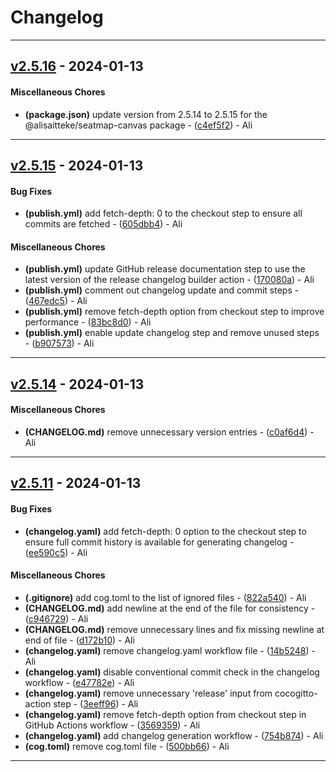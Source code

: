 # Changelog

- - -
## [v2.5.16](https://github.com/alisaitteke/seatmap-canvas/compare/v2.5.15..v2.5.16) - 2024-01-13
#### Miscellaneous Chores
- **(package.json)** update version from 2.5.14 to 2.5.15 for the @alisaitteke/seatmap-canvas package - ([c4ef5f2](https://github.com/alisaitteke/seatmap-canvas/commit/c4ef5f26ddb7e0f7ddb0908bcb2ffe5bf82d9823)) - Ali

- - -

## [v2.5.15](https://github.com/alisaitteke/seatmap-canvas/compare/v2.5.14..v2.5.15) - 2024-01-13
#### Bug Fixes
- **(publish.yml)** add fetch-depth: 0 to the checkout step to ensure all commits are fetched - ([605dbb4](https://github.com/alisaitteke/seatmap-canvas/commit/605dbb4d6bb1385e1fce67f5f996104c736376e3)) - Ali
#### Miscellaneous Chores
- **(publish.yml)** update GitHub release documentation step to use the latest version of the release changelog builder action - ([170080a](https://github.com/alisaitteke/seatmap-canvas/commit/170080a8d5a01f327686b8cb71fa77420feedc0f)) - Ali
- **(publish.yml)** comment out changelog update and commit steps - ([467edc5](https://github.com/alisaitteke/seatmap-canvas/commit/467edc5d0dc5a00c354093cd886b80a2ca3553b6)) - Ali
- **(publish.yml)** remove fetch-depth option from checkout step to improve performance - ([83bc8d0](https://github.com/alisaitteke/seatmap-canvas/commit/83bc8d01b0e0f1b860ca88e251bfc7480e35693c)) - Ali
- **(publish.yml)** enable update changelog step and remove unused steps - ([b907573](https://github.com/alisaitteke/seatmap-canvas/commit/b9075734dd0332c718dff95f27282268468a49a3)) - Ali

- - -

## [v2.5.14](https://github.com/alisaitteke/seatmap-canvas/compare/v2.5.13..v2.5.14) - 2024-01-13
#### Miscellaneous Chores
- **(CHANGELOG.md)** remove unnecessary version entries - ([c0af6d4](https://github.com/alisaitteke/seatmap-canvas/commit/c0af6d4566853daa562c1a9aa346602890a1ea20)) - Ali

- - -


## [v2.5.11](https://github.com/alisaitteke/seatmap-canvas/compare/v2.5.10..v2.5.11) - 2024-01-13
#### Bug Fixes
- **(changelog.yaml)** add fetch-depth: 0 option to the checkout step to ensure full commit history is available for generating changelog - ([ee590c5](https://github.com/alisaitteke/seatmap-canvas/commit/ee590c5c201af6c175e4b8eff642d4a2339afd55)) - Ali
#### Miscellaneous Chores
- **(.gitignore)** add cog.toml to the list of ignored files - ([822a540](https://github.com/alisaitteke/seatmap-canvas/commit/822a5402dc662fb670e4f3e885dc81f486054c90)) - Ali
- **(CHANGELOG.md)** add newline at the end of the file for consistency - ([c946729](https://github.com/alisaitteke/seatmap-canvas/commit/c94672918e05e5d70ef0ea5a6bf9c6f017133a72)) - Ali
- **(CHANGELOG.md)** remove unnecessary lines and fix missing newline at end of file - ([d172b10](https://github.com/alisaitteke/seatmap-canvas/commit/d172b10c1de3973f3890d2a6b14252ee5b91c404)) - Ali
- **(changelog.yaml)** remove changelog.yaml workflow file - ([14b5248](https://github.com/alisaitteke/seatmap-canvas/commit/14b524838975bd61a3b3a216821fb73fc1e15c5d)) - Ali
- **(changelog.yaml)** disable conventional commit check in the changelog workflow - ([e47782e](https://github.com/alisaitteke/seatmap-canvas/commit/e47782ea6c69dd98aa514bc0f9dd1e15ad7be367)) - Ali
- **(changelog.yaml)** remove unnecessary 'release' input from cocogitto-action step - ([3eeff96](https://github.com/alisaitteke/seatmap-canvas/commit/3eeff96f3342ca6b7dca3319350bc83a56ca2161)) - Ali
- **(changelog.yaml)** remove fetch-depth option from checkout step in GitHub Actions workflow - ([3569359](https://github.com/alisaitteke/seatmap-canvas/commit/3569359f6cc107946fed2051dbf74075e8767840)) - Ali
- **(changelog.yaml)** add changelog generation workflow - ([754b874](https://github.com/alisaitteke/seatmap-canvas/commit/754b87414132c9fbebd8b36c29a452d500d51adf)) - Ali
- **(cog.toml)** remove cog.toml file - ([500bb66](https://github.com/alisaitteke/seatmap-canvas/commit/500bb66f9c75981169b97dc86e7c62c9f917d651)) - Ali

- - -
